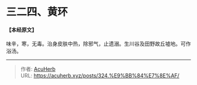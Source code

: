 # 三二四、黄环


#### 【本经原文】
味辛，寒，无毒。治身皮肤中热，除邪气，止遗溺。生川谷及田野故丘墟地。可作浴汤。

---

> 作者: [AcuHerb](https://acuherb.xyz)  
> URL: https://acuherb.xyz/posts/324.%E9%BB%84%E7%8E%AF/  

